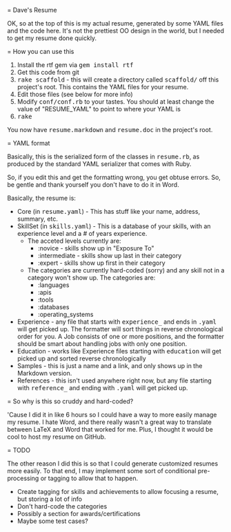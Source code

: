 = Dave's Resume

OK, so at the top of this is my actual resume, generated by some YAML files and the code here.  It's not the prettiest OO design in the world, but I needed to get my resume done quickly.

= How you can use this

1. Install the rtf gem via <tt>gem install rtf</tt>
2. Get this code from git
3. <tt>rake scaffold</tt> - this will create a directory called <tt>scaffold/</tt> off this project's root.  This contains the YAML files for your resume.
4. Edit those files (see below for more info)
5. Modify <tt>conf/conf.rb</tt> to your tastes.  You should at least change the value of "RESUME_YAML" to point to where your YAML is
6. <tt>rake</tt>

You now have <tt>resume.markdown</tt> and <tt>resume.doc</tt> in the project's root.

= YAML format

Basically, this is the serialized form of the classes in <tt>resume.rb</tt>, as produced by the standard YAML serializer that comes with Ruby.

So, if you edit this and get the formatting wrong, you get obtuse errors.  So, be gentle and thank yourself you don't have to do it in Word.

Basically, the resume is:

* Core (in <tt>resume.yaml</tt>) - This has stuff like your name, address, summary, etc.
* SkillSet (in <tt>skills.yaml</tt>) - This is a database of your skills, with an experience level and a # of years experience.  
    * The acceted levels currently are:
        * :novice - skills show up in "Exposure To"
        * :intermediate - skills show up last in their category
        * :expert - skills show up first in their category
    * The categories are currently hard-coded (sorry) and any skill not in a category won't show up.  The categories are:
        * :languages
        * :apis
        * :tools
        * :databases
        * :operating_systems
* Experience - any file that starts with <tt>experience_</tt> and ends in <tt>.yaml</tt> will get picked up.  The formatter will sort things in reverse chronological order for you.  A Job consists of one or more positions, and the formatter should be smart about handling jobs with only one position.
* Education - works like Experience files starting with <tt>education</tt> will get picked up and sorted reverse chronologically
* Samples - this is just a name and a link, and only shows up in the Markdown version.
* References - this isn't used anywhere right now, but any file starting with <tt>reference_</tt>  and ending with <tt>.yaml</tt> will get picked up.

= So why is this so cruddy and hard-coded?

'Cause I did it in like 6 hours so I could have a way to more easily manage my resume.  I hate Word, and there really wasn't a great way to translate between LaTeX and Word that worked for me.  Plus, I thought it would be cool to host my resume on GitHub.

= TODO

The other reason I did this is so that I could generate customized resumes more easily.  To that end, I may implement some sort of conditional pre-processing or tagging to allow that to happen.

* Create tagging for skills and achievements to allow focusing a resume, but storing a lot of info
* Don't hard-code the categories
* Possibly a section for awards/certifications
* Maybe some test cases?

